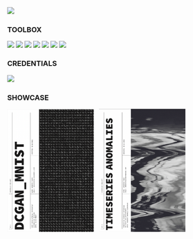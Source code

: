 <img src="https://github.com/UmbertoFasci/UmbertoFasci/blob/main/welcome_github.gif">

### TOOLBOX
 <img src="https://cdn.jsdelivr.net/gh/devicons/devicon/icons/python/python-original.svg" width="40"/>  <img src="https://cdn.jsdelivr.net/gh/devicons/devicon/icons/tensorflow/tensorflow-original.svg" width="40"/>   <img src="https://cdn.jsdelivr.net/gh/devicons/devicon/icons/jupyter/jupyter-original.svg" width="40"/>   <img src="https://cdn.jsdelivr.net/gh/devicons/devicon/icons/linux/linux-original.svg" width="40"/>  <img src="https://cdn.jsdelivr.net/gh/devicons/devicon/icons/r/r-original.svg" width="40"/>  <img src="https://cdn.jsdelivr.net/gh/devicons/devicon/icons/vscode/vscode-original.svg" width="40"/>  <img src="https://cdn.jsdelivr.net/gh/devicons/devicon/icons/rstudio/rstudio-original.svg" width="40"/>

### CREDENTIALS
<img src="https://api.accredible.com/v1/frontend/credential_website_embed_image/badge/56236130" width="60">

### SHOWCASE
[<img src="https://github.com/UmbertoFasci/UmbertoFasci/blob/main/DCGAN_1.png" width="200">](https://github.com/UmbertoFasci/DCGAN_Project_1/blob/main/DCGAN2.ipynb) &nbsp; [<img src="https://github.com/UmbertoFasci/UmbertoFasci/blob/main/Anomaly_Detection.png" width="200">](https://github.com/UmbertoFasci/Anomaly_Detection_Project_1/blob/main/Anomaly_Detection_Project_1.ipynb)
